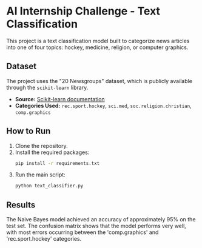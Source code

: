 # AI Internship Challenge - Text Classification

This project is a text classification model built to categorize news articles into one of four topics: hockey, medicine, religion, or computer graphics.

## Dataset

The project uses the "20 Newsgroups" dataset, which is publicly available through the `scikit-learn` library.
- **Source:** [Scikit-learn documentation](https://scikit-learn.org/stable/datasets/real_world.html#the-20-newsgroups-text-dataset)
- **Categories Used:** `rec.sport.hockey`, `sci.med`, `soc.religion.christian`, `comp.graphics`

## How to Run

1.  Clone the repository.
2.  Install the required packages:
    ```bash
    pip install -r requirements.txt
    ```
3.  Run the main script:
    ```bash
    python text_classifier.py
    ```

## Results

The Naive Bayes model achieved an accuracy of approximately 95% on the test set. The confusion matrix shows that the model performs very well, with most errors occurring between the 'comp.graphics' and 'rec.sport.hockey' categories.
